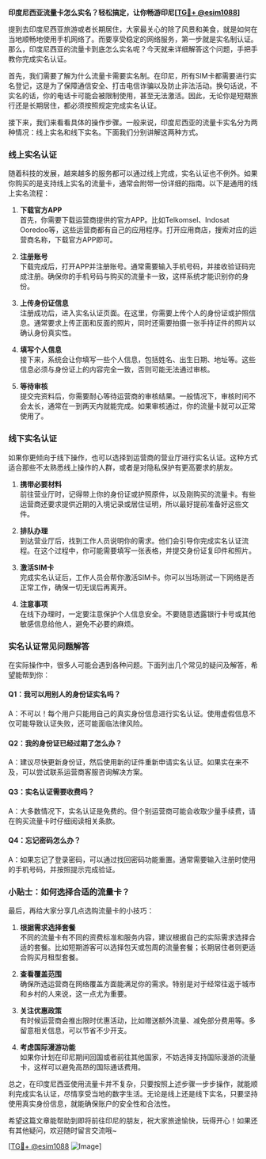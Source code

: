 **印度尼西亚流量卡怎么实名？轻松搞定，让你畅游印尼[[TG💪+ @esim1088](https://t.me/s/esim1088)]**

提到去印度尼西亚旅游或者长期居住，大家最关心的除了风景和美食，就是如何在当地顺畅地使用手机网络了。而要享受稳定的网络服务，第一步就是实名制认证。那么，印度尼西亚的流量卡到底怎么实名呢？今天就来详细解答这个问题，手把手教你完成实名认证。

首先，我们需要了解为什么流量卡需要实名制。在印尼，所有SIM卡都需要进行实名登记，这是为了保障通信安全、打击电信诈骗以及防止非法活动。换句话说，不实名的话，你的电话卡可能会被限制使用，甚至无法激活。因此，无论你是短期旅行还是长期居住，都必须按照规定完成实名认证。

接下来，我们来看看具体的操作步骤。一般来说，印度尼西亚的流量卡实名分为两种情况：线上实名和线下实名。下面我们分别讲解这两种方式。

### **线上实名认证**

随着科技的发展，越来越多的服务都可以通过线上完成，实名认证也不例外。如果你购买的是支持线上实名的流量卡，通常会附带一份详细的指南。以下是通用的线上实名流程：

1. **下载官方APP**  
   首先，你需要下载运营商提供的官方APP。比如Telkomsel、Indosat Ooredoo等，这些运营商都有自己的应用程序。打开应用商店，搜索对应的运营商名称，下载官方APP即可。

2. **注册账号**  
   下载完成后，打开APP并注册账号。通常需要输入手机号码，并接收验证码完成注册。确保你的手机号码与购买的流量卡一致，这样系统才能识别你的身份。

3. **上传身份证信息**  
   注册成功后，进入实名认证页面。在这里，你需要上传个人的身份证或护照信息。通常要求上传正面和反面的照片，同时还需要拍摄一张手持证件的照片以确认身份真实性。

4. **填写个人信息**  
   接下来，系统会让你填写一些个人信息，包括姓名、出生日期、地址等。这些信息必须与身份证上的内容完全一致，否则可能无法通过审核。

5. **等待审核**  
   提交完资料后，你需要耐心等待运营商的审核结果。一般情况下，审核时间不会太长，通常在一到两天内就能完成。如果审核通过，你的流量卡就可以正常使用了。

### **线下实名认证**

如果你更倾向于线下操作，也可以选择到运营商的营业厅进行实名认证。这种方式适合那些不太熟悉线上操作的人群，或者是对隐私保护有更高要求的朋友。

1. **携带必要材料**  
   前往营业厅时，记得带上你的身份证或护照原件，以及刚购买的流量卡。有些运营商还要求提供近期的入境记录或居住证明，所以最好提前准备好这些文件。

2. **排队办理**  
   到达营业厅后，找到工作人员说明你的需求。他们会引导你完成实名认证流程。在这个过程中，你可能需要填写一张表格，并提交身份证复印件和照片。

3. **激活SIM卡**  
   完成实名认证后，工作人员会帮你激活SIM卡。你可以当场测试一下网络是否正常工作，确保一切无误后再离开。

4. **注意事项**  
   在线下办理时，一定要注意保护个人信息安全。不要随意透露银行卡号或其他敏感信息给他人，避免不必要的麻烦。

### **实名认证常见问题解答**

在实际操作中，很多人可能会遇到各种问题。下面列出几个常见的疑问及解答，希望能帮到你：

#### **Q1：我可以用别人的身份证实名吗？**  
A：不可以！每个用户只能用自己的真实身份信息进行实名认证。使用虚假信息不仅可能导致认证失败，还可能面临法律风险。

#### **Q2：我的身份证已经过期了怎么办？**  
A：建议尽快更新身份证，然后使用新的证件重新申请实名认证。如果实在来不及，可以尝试联系运营商客服咨询解决方案。

#### **Q3：实名认证需要收费吗？**  
A：大多数情况下，实名认证是免费的。但个别运营商可能会收取少量手续费，请在购买流量卡时仔细阅读相关条款。

#### **Q4：忘记密码怎么办？**  
A：如果忘记了登录密码，可以通过找回密码功能重置。通常需要输入注册时使用的手机号码，并按照提示完成验证。

### **小贴士：如何选择合适的流量卡？**

最后，再给大家分享几点选购流量卡的小技巧：

1. **根据需求选择套餐**  
   不同的流量卡有不同的资费标准和服务内容，建议根据自己的实际需求选择合适的套餐。比如短期游客可以选择包天或包周的流量套餐；长期居住者则更适合购买月租型套餐。

2. **查看覆盖范围**  
   确保所选运营商在网络覆盖方面能满足你的需求。特别是对于经常往返于城市和乡村的人来说，这一点尤为重要。

3. **关注优惠政策**  
   有时候运营商会推出限时优惠活动，比如赠送额外流量、减免部分费用等。多留意相关信息，可以节省不少开支。

4. **考虑国际漫游功能**  
   如果你计划在印尼期间回国或者前往其他国家，不妨选择支持国际漫游的流量卡，这样可以避免高昂的国际通话费用。

总之，在印度尼西亚使用流量卡并不复杂，只要按照上述步骤一步步操作，就能顺利完成实名认证，尽情享受当地的数字生活。无论是线上还是线下实名，只要坚持使用真实身份信息，就能确保账户的安全性和合法性。

希望这篇文章能帮助到即将前往印尼的朋友，祝大家旅途愉快，玩得开心！如果还有其他疑问，欢迎随时留言交流哦~

[[TG💪+ @esim1088](https://t.me/s/esim1088) ![Image](https://i.postimg.cc/4NQfJmqS/Snipaste-2025-05-13-00-14-12.png)]